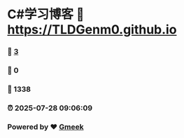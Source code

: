 # C#学习博客 :link: https://TLDGenm0.github.io 
### :page_facing_up: [3](https://TLDGenm0.github.io/tag.html) 
### :speech_balloon: 0 
### :hibiscus: 1338 
### :alarm_clock: 2025-07-28 09:06:09 
### Powered by :heart: [Gmeek](https://github.com/Meekdai/Gmeek)
